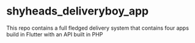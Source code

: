 # shyheads_deliveryboy_app

This repo contains a full fledged delivery system that contains four apps build in Flutter with an API built in PHP


